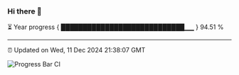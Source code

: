### Hi there 👋

⏳ Year progress { ████████████████████████████▁▁ } 94.51 %

---

⏰ Updated on Wed, 11 Dec 2024 21:38:07 GMT

![Progress Bar CI](https://github.com/IshwaranRudhara/GIT-ACTION/workflows/Progress%20Bar%20CI/badge.svg)
